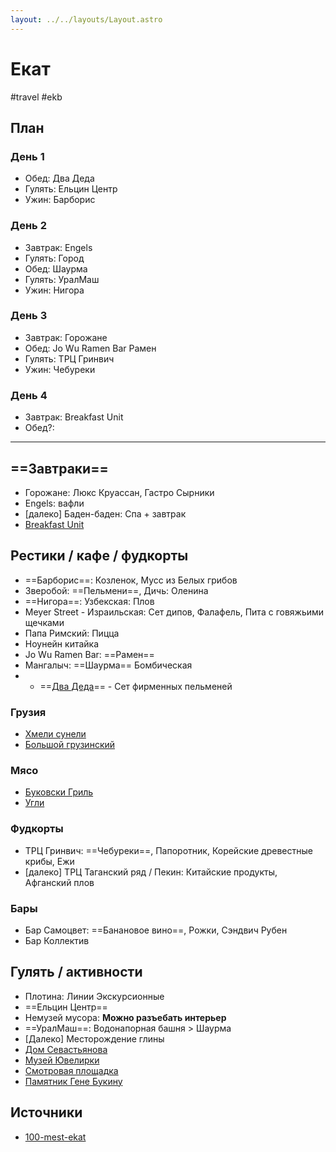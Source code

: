 ```yaml
---
layout: ../../layouts/Layout.astro
---
```


# Екат

#travel  #ekb

## План

### День 1

- Обед: Два Деда 
- Гулять: Ельцин Центр
- Ужин: Барборис

### День 2

- Завтрак: Engels
- Гулять: Город
- Обед: Шаурма
- Гулять: УралМаш
- Ужин: Нигора 

### День 3

- Завтрак: Горожане
- Обед: Jo Wu Ramen Bar Рамен
- Гулять: ТРЦ Гринвич
- Ужин: Чебуреки

### День 4

- Завтрак: Breakfast Unit
- Обед?:

---

## ==Завтраки==

- Горожане: Люкс Круассан, Гастро Сырники
- Engels: вафли
- [далеко] Баден-баден: Спа + завтрак
- [Breakfast Unit](https://yandex.ru/maps/org/breakfast_unit/40267287587/)

## Рестики / кафе / фудкорты

- ==Барборис==: Козленок, Мусс из Белых грибов
- Зверобой: ==Пельмени==, Дичь: Оленина
- ==Нигора==: Узбекская: Плов
- Meyer Street - Израильская: Сет дипов, Фалафель, Пита с говяжьими щечками
- Папа Римский: Пицца
- Ноунейн китайка
- Jo Wu Ramen Bar: ==Рамен==
- Мангалыч: ==Шаурма== Бомбическая
- - ==[Два Деда](https://yandex.ru/maps/org/dva_deda/14239052998/)== - Сет фирменных пельменей

### Грузия

- [Хмели сунели](https://yandex.ru/maps/org/khmeli_suneli/241459593937/)
- [Большой грузинский](https://yandex.ru/maps/org/bolshoy_gruzinskiy/82057196252/)

### Мясо

- [Буковски Гриль](https://yandex.ru/maps/org/bukovski_gril/1093916693/)
- [Угли](https://yandex.ru/maps/org/ugli/42039683892/)

### Фудкорты

- ТРЦ Гринвич: ==Чебуреки==, Папоротник, Корейские древестные крибы, Ежи
- [далеко] ТРЦ Таганский ряд / Пекин: Китайские продукты, Афганский плов

### Бары

- Бар Самоцвет: ==Банановое вино==, Рожки, Сэндвич Рубен
- Бар Коллектив

## Гулять / активности

- Плотина: Линии Экскурсионные
- ==Ельцин Центр==
- Немузей мусора: **Можно разъебать интерьер**
- ==УралМаш==: Водонапорная башня > Шаурма
- [Далеко] Месторождение глины
- [Дом Севастьянова](https://yandex.ru/maps/-/CCUkNGCucA) 
- [Музей Ювелирки](https://yandex.ru/maps/-/CCUkNGfclA)
- [Смотровая площадка](https://yandex.ru/maps/-/CCUkNGSQ8B)
- [Памятник Гене Букину](https://yandex.ru/maps/-/CCUkNGDshA)

## Источники

- [100-mest-ekat](../../Материалы/100-mest-ekat.md)